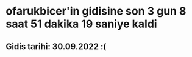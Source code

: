 # ofarukbicer'in gidisine son 3 gun 8 saat 51 dakika 19 saniye kaldi

## Gidis tarihi: 30.09.2022 :(